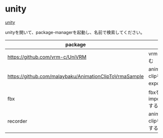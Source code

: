 # unity

[unity](https://unity.com/ja)

unityを開いて、package-managerを起動し、名前で検索してください。

|package|body|
|---|---|
|https://github.com/vrm-c/UniVRM|vrmを読み込む|
|https://github.com/malaybaku/AnimationClipToVrmaSample|animation clipをvrmaにexportする|
|fbx|fbxをimport/exportする|
|recorder|animation clipをexportする|

